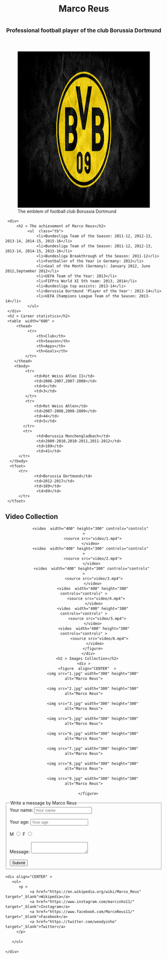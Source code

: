 <!DOCTYPE html>
<html>
<head>
  <meta charset="UTF-8" /> <title>Marco Reus</title>
  <link href="style.css" rel="stylesheet" type="text/css"/>
 </head>
 <body >
     <header> 
            <h1 align="CENTER"> Marco Reus<h1>
            <h2 align="CENTER"> <small>Professional football player of the club Borussia Dortmund</small></h2>
     </header>
     <figure >
            <img class="BD" src="10.jpg" width="600" height="500" alt="Marco Reus">
            <figcaption>The emblem of football club Borussia Dortmund</figcaption>
     </figure>
     
     <div>
	     <h2 > The achievement of Marco Reus</h2>
	          <ul  class="tb">
	              <li>Bundesliga Team of the Season: 2011-12, 2012-13, 2013-14, 2014-15, 2015-16</li>
			      <li>Bundesliga Team of the Season: 2011-12, 2012-13, 2013-14, 2014-15, 2015-16</li>
			      <li>Bundesliga Breakthrough of the Season: 2011-12</li>
			      <li>Footballer of the Year in Germany: 2012</li>
			      <li>Goal of the Month (Germany): January 2012, June 2012,September 2012</li>
		          <li>UEFA Team of the Year: 2013</li>
		          <li>FIFPro World XI 5th team: 2013, 2014</li>
                  <li>Bundesliga top assists: 2013-14</li>
			      <li>Borussia Dortmund 'Player of the Year': 2013-14</li>
			      <li>UEFA Champions League Team of the Season: 2013-14</li>
			  </ul>
	 </div>
	 <h2 > Career statistics</h2>
	 <table  width="600" >
	     <thead>
	          <tr>
		          <th>Club</th>
			      <th>Season</th>
			      <th>Apps</th>
			      <th>Goals</th>
		     </tr>
        </thead>
	    <tbody>
	         <tr>
		         <td>Rot Weiss Ahlen II</td>
		         <td>2006-2007,2007-2008</td>
		         <td>6</td>
		         <td>3</td>
		     </tr> 
		     <tr>
		         <td>Rot Weiss Ahlen</td>
		         <td>2007-2008,2008-2009</td>
		         <td>44</td>
		         <td>5</td>
		    </tr> 
		    <tr>
		          <td>Borussia Monchengladbach</td>
		          <td>2009-2010,2010-2011,2011-2012</td>
		          <td>109</td>
		          <td>41</td>
		  </tr> 
	  </tbody>
	  <tfoot>
	      <tr>
		         <td>Borussia Dortmund</td>
		         <td>2012-2017</td>
		         <td>189</td>
		          <td>89</td>
	      </tr> 
	 </tfoot>
  </table>
	     <h2 >Video Collection</h2>
	  <div >
	    <figure align="CENTER" >
	     
	      <video  width="400" height="300" controls="controls" >
            <source src="video/1.mp4">
	      </video>
		  <video  width="400" height="300" controls="controls" >
			<source src="video/2.mp4">
		   </video>
		   <video  width="400" height="300" controls="controls" >
			 <source src="video/3.mp4">
		    </video>
		    <video  width="400" height="300" controls="controls" >
			   <source src="video/4.mp4">
		     </video>
		    <video  width="400" height="300" controls="controls" >
				<source src="video/5.mp4">
			</video>
			 <video  width="400" height="300" controls="controls" >
				  <source src="video/6.mp4">
		      </video>
			</figure>
		</div>
	   <h2 > Images Collection</h2>
	<div >
       <figure  align="CENTER"  >
            <img src="1.jpg" width="300" height="300" alt="Marco Reus">
		     
		    <img src="2.jpg" width="300" height="300" alt="Marco Reus">

            <img src="3.jpg" width="300" height="300" alt="Marco Reus">

            <img src="5.jpg" width="300" height="300" alt="Marco Reus">

            <img src="6.jpg" width="300" height="300" alt="Marco Reus">

            <img src="7.jpg" width="300" height="300" alt="Marco Reus">

            <img src="8.jpg" width="300" height="300" alt="Marco Reus">

            <img src="9.jpg" width="300" height="300" alt="Marco Reus">

        </figure>

   </div>
      <form name="user" method="POST" action="vitaliy_yuras@ukr.net" >
        <fieldset>
           <legend>Write a message by Marco Reus</legend>
               <label for="user_name">Your name:</label>
	           <input type="text" name="user_name" placeholder="Your name" id="user_name">
	     <br>
	     <br>
              <label for="user_age">Your age:</label>
	          <input type="number" name="user_age" placeholder="Your age" id="user_age">
	     <br>
	     <br>
	          <label >M</label>
	          <input type="radio" name="sex" value="Male"> 
		      <label >F</label>
              <input type="radio" name="sex" value="Female"> 
	     <br>
	      <br>
	          <label for="message" >Message:</label>
              <textarea name="message" id="message"></textarea>
         <br>
	     <br>
             <input type="submit" value="Submit"> 
      </fieldset>
     </form>

	
		 
    <div align="CENTER" >
	   <ul>
          <p >  
		       <a href="https://en.wikipedia.org/wiki/Marco_Reus" target="_blank">Wikipedia</a>    
		       <a href="https://www.instagram.com/marcinho11/" target="_blank">Instagram</a>   
		       <a href="https://www.facebook.com/MarcoReus11/" target="_blank">Facebook</a>     
		       <a href="https://twitter.com/woodyinho" target="_blank">Twitter</a>
		 </p>
	     
	   </ul>
	   
	</div>


 </body>
 </html>
